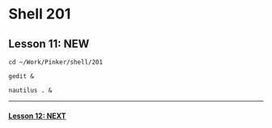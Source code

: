 # Shell 201
## Lesson 11: NEW

`cd ~/Work/Pinker/shell/201`

`gedit &`

`nautilus . &`
___



#### [Lesson 12: NEXT](https://github.com/inkVerb/pinker/blob/master/201-shell/Lesson-12.md)
